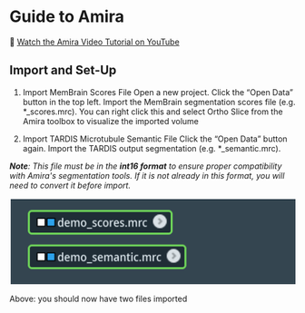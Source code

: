 # Guide to Amira

🎥 [Watch the Amira Video Tutorial on YouTube](https://youtu.be/yl-nqEb0eNE)

## Import and Set-Up

1. Import MemBrain Scores File
   Open a new project. Click the “Open Data” button in the top left. Import the MemBrain 
segmentation scores file (e.g. *_scores.mrc). You can right click this and select Ortho Slice 
from the Amira toolbox to visualize the imported volume

2. Import TARDIS Microtubule Semantic File
   Click the “Open Data” button again. Import the TARDIS output segmentation (e.g. 
*_semantic.mrc).

***Note**: This file must be in the **int16 format** to ensure proper compatibility with Amira's segmentation tools. If it is not already in this format, you will need to convert it before import.*

<p align="center">
  <img src="amira_images/import_2.png" alt="Import step in Amira" />
  <figcaption>Above: you should now have two files imported</figcaption>
</p>

